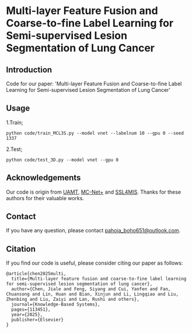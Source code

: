 # Multi-layer Feature Fusion and Coarse-to-fine Label Learning for Semi-supervised Lesion Segmentation of Lung Cancer
## Introduction
Code for our paper: 'Multi-layer Feature Fusion and Coarse-to-fine Label Learning for Semi-supervised Lesion Segmentation of Lung Cancer'
## Usage
1.Train;
```
python code/train_MCL3S.py --model vnet --labelnum 10 --gpu 0 --seed 1337
```
2.Test;
```
python code/test_3D.py --model vnet --gpu 0
```

## Acknowledgements
Our code is origin from [UAMT](https://github.com/yulequan/UA-MT), [MC-Net+](https://github.com/ycwu1997/MC-Net) and [SSL4MIS](https://github.com/HiLab-git/SSl4MIS). Thanks for these authors for their valuable works.

## Contact
If you have any question, please contact pahoia_boho651@outlook.com.

## Citation
If you find our code is useful, please consider citing our paper as follows:
```
@article{chen2025multi,
  title={Multi-layer feature fusion and coarse-to-fine label learning for semi-supervised lesion segmentation of lung cancer},
  author={Chen, Jiale and Feng, Siyang and Cui, Yanfen and Fan, Chuansong and Lin, Huan and Bian, Xinjun and Li, Lingqiao and Liu, Zhenbing and Liu, Zaiyi and Lan, Rushi and others},
  journal={Knowledge-Based Systems},
  pages={113451},
  year={2025},
  publisher={Elsevier}
}
```
